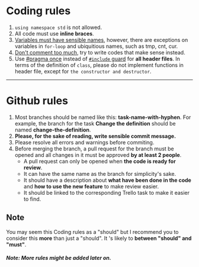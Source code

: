 # Coding rules

1. `using namespace std` is not allowed.
2. All code must use **inline braces**.
3. [Variables must have sensible names](https://www.youtube.com/watch?v=-J3wNP6u5YU), however, there are exceptions on variables in `for-loop` and ubiquitious names, such as tmp, cnt, cur.
4. [Don't comment too much](https://www.youtube.com/watch?v=Bf7vDBBOBUA), try to write codes that make sense instead.
5. Use [#pragma once](https://en.wikipedia.org/wiki/Pragma_once) instead of [`#include` guard](https://en.wikipedia.org/wiki/Include_guard) for **all header files**. In terms of the definition of `class`, please do not implement functions in header file, except for `the constructor and destructor`.

---

# Github rules

1. Most branches should be named like this: **task-name-with-hyphen**. For example, the branch for the task **Change the definition** should be named **change-the-definition**.
2. **Please, for the sake of reading, write sensible commit message.**
3. Please resolve all errors and warnings before commiting.
4. Before merging the branch, a pull request for the branch must be opened and all changes in it must be approved **by at least 2 people**.
   - A pull request can only be opened when **the code is ready for review**.
   - It can have the same name as the branch for simplicity's sake.
   - It should have a description about **what have been done in the code** and **how to use the new feature** to make review easier.
   - It should be linked to the corresponding Trello task to make it easier to find.


## Note

You may seem this Coding rules as a "should" but I recommend you to consider this **more** than just a "should". It 's likely to **between "should" and "must"**.

##### Note: More rules might be added later on.

